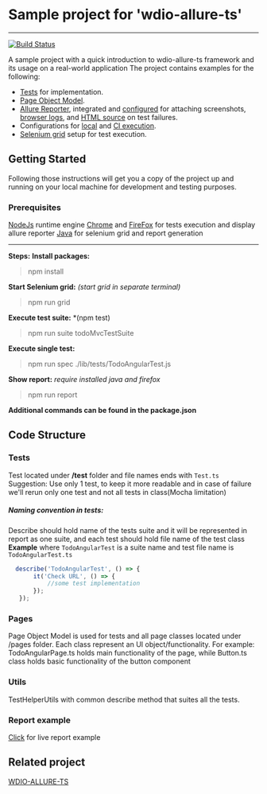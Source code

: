 # Sample project for 'wdio-allure-ts'
------------
[![Build Status](https://travis-ci.org/cloudinary/wdio-allure-ts-example.svg?branch=master)](https://travis-ci.org/cloudinary/wdio-allure-ts-example)

A sample project with a quick introduction to wdio-allure-ts framework and its usage on a real-world application 
The project contains examples for the following:
* [Tests](https://github.com/cloudinary/wdio-allure-ts-example/tree/master/src/tests) for implementation.
* [Page Object Model](https://github.com/cloudinary/wdio-allure-ts-example/tree/master/src/pages).
* [Allure Reporter](http://allure.qatools.ru), integrated and [configured](https://github.com/cloudinary/wdio-allure-ts-example/blob/0edb5c064cee25ecd41cc85b41aa1cc7caca7ae0/wdio.conf.js#L159) for attaching screenshots, [browser logs](https://github.com/cloudinary/wdio-allure-ts-example/blob/0edb5c064cee25ecd41cc85b41aa1cc7caca7ae0/wdio.conf.js#L260), and [HTML source](https://github.com/cloudinary/wdio-allure-ts-example/blob/0edb5c064cee25ecd41cc85b41aa1cc7caca7ae0/wdio.conf.js#L268) on test failures.
* Configurations for [local](https://github.com/cloudinary/wdio-allure-ts-example/blob/master/wdio.dev.conf.js) and [CI execution](https://github.com/cloudinary/wdio-allure-ts-example/blob/master/wdio.ci.conf.js).
* [Selenium grid](https://github.com/angular/webdriver-manager) setup for test execution.

## Getting Started
Following those instructions will get you a copy of the project up and running on your local machine for development and testing purposes.
### Prerequisites

[NodeJs](https://nodejs.org/en/ "NodeJs") runtime engine
[Chrome](https://www.google.com/chrome/ "Chrome") and [FireFox](https://www.mozilla.org/en-US/ "FireFox")  for tests execution and display allure reporter
[Java](http://www.oracle.com/technetwork/java/index.html "Java") for selenium grid and report generation 

------------
**Steps:**
**Install packages:**
> npm install

**Start Selenium grid:** *(start grid in separate terminal)*
> npm run grid

**Execute test suite:** *(npm test)
> npm run suite todoMvcTestSuite

**Execute single test:**
> npm run spec ./lib/tests/TodoAngularTest.js

**Show report:** *require installed java and firefox*
> npm run report


**Additional commands can be found in the package.json**
## Code Structure

### Tests
Test located under **/test** folder and file names ends with `Test.ts`
Suggestion: Use only 1 test, to keep it more readable and in case of failure we'll rerun only one test and not all tests in class(Mocha limitation)

##### Naming convention in tests:
Describe should hold name of the tests suite and it will be represented in report as one suite, and each test should hold file name of the test class
**Example** where `TodoAngularTest` is a suite name and test file name is `TodoAngularTest.ts`
 ```javascript
   describe('TodoAngularTest', () => {
        it('Check URL', () => {
            //some test implementation
        });
    });
```
### Pages
Page Object Model is used for tests and all page classes located under /pages folder. Each class represent an UI object/functionality.
For example: TodoAngularPage.ts holds main functionality of the page, while Button.ts class holds basic functionality of the button component

### Utils
TestHelperUtils with common describe method that suites all the tests.

### Report example
[Click](https://cloudinary.github.io/wdio-allure-ts-example/allure-report/index.html "Click")  for live report example

## Related project
[WDIO-ALLURE-TS](https://github.com/cloudinary/wdio-allure-ts)